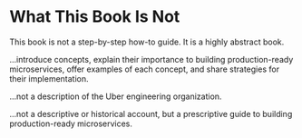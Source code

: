 # What This Book Is Not

This book is not a step-by-step how-to guide. It is a highly abstract book.

...introduce concepts, explain their importance to building production-ready microservices, offer examples of each concept, and share strategies for their implementation.

...not a description of the Uber engineering organization.

...not a descriptive or historical account,
but a prescriptive guide to building production-ready microservices.
